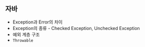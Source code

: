 ## 자바
* Exception과 Error의 차이
* Exception의 종류 - Checked Exception, Unchecked Exception
* 예외 계층 구조
* `Throwable`
